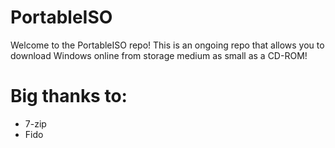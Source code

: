 # PortableISO

Welcome to the PortableISO repo! This is an ongoing repo that allows you to download Windows online from storage medium as small as a CD-ROM!

# Big thanks to:
- 7-zip
- Fido
